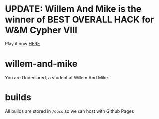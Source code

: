 # UPDATE: Willem And Mike is the winner of BEST OVERALL HACK for W&M Cypher VIII
Play it now [HERE](https://nathannorth.github.io/willem-and-mike)

# willem-and-mike

You are Undeclared, a student at Willem And Mike.

# builds
All builds are stored in `/docs` so we can host with Github Pages
